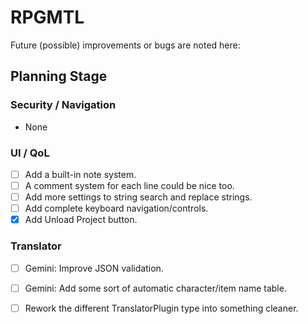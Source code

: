 # RPGMTL  
Future (possible) improvements or bugs are noted here:  
  
## Planning Stage  
  
### Security / Navigation  
- None
  
### UI / QoL  
  
- [ ] Add a built-in note system.  
- [ ] A comment system for each line could be nice too.  
- [ ] Add more settings to string search and replace strings.  
- [ ] Add complete keyboard navigation/controls.  
- [x] Add Unload Project button.  
  
### Translator
  
- [ ] Gemini: Improve JSON validation.  
- [ ] Gemini: Add some sort of automatic character/item name table.  
- [ ] Rework the different TranslatorPlugin type into something cleaner.  
  
